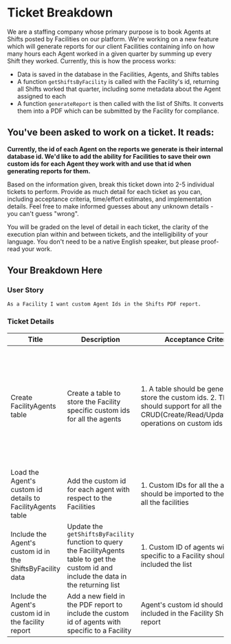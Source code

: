 # Ticket Breakdown
We are a staffing company whose primary purpose is to book Agents at Shifts posted by Facilities on our platform. We're working on a new feature which will generate reports for our client Facilities containing info on how many hours each Agent worked in a given quarter by summing up every Shift they worked. Currently, this is how the process works:

- Data is saved in the database in the Facilities, Agents, and Shifts tables
- A function `getShiftsByFacility` is called with the Facility's id, returning all Shifts worked that quarter, including some metadata about the Agent assigned to each
- A function `generateReport` is then called with the list of Shifts. It converts them into a PDF which can be submitted by the Facility for compliance.

## You've been asked to work on a ticket. It reads:

**Currently, the id of each Agent on the reports we generate is their internal database id. We'd like to add the ability for Facilities to save their own custom ids for each Agent they work with and use that id when generating reports for them.**


Based on the information given, break this ticket down into 2-5 individual tickets to perform. Provide as much detail for each ticket as you can, including acceptance criteria, time/effort estimates, and implementation details. Feel free to make informed guesses about any unknown details - you can't guess "wrong".


You will be graded on the level of detail in each ticket, the clarity of the execution plan within and between tickets, and the intelligibility of your language. You don't need to be a native English speaker, but please proof-read your work.

## Your Breakdown Here

### User Story
    As a Facility I want custom Agent Ids in the Shifts PDF report.

### Ticket Details

| Title | Description | Acceptance Criteria | Estimation | Implementation Details | Assumption |
|-------|-------------|---------------------|------------|------------------------|------------|
| Create FacilityAgents table | Create a table to store the Facility specific custom ids for all the agents | 1. A table should be generated to store the custom ids. 2. The table should support for all the CRUD(Create/Read/Update/Delete) operations on custom ids |1 Dev working day + QA + Release efforts| Schema details: ```id: integer, facility_id: integer(foreign_key to Facility table), agent_id: integer(foreign_key to Agent table), custom_id: string, created_at: timestamp, created_by: integer(foreign_key to User table), updated_at: timestamp, updated_by: integer(foreign_key to User table), deleted_at: timestamp, delelted_by: integer(foreign_key to User table)```||
| Load the Agent's custom id details to FacilityAgents table | Add the custom id for each agent with respect to the Facilities | 1. Custom IDs for all the agents should be imported to the table for all the facilities |1 - 2 Dev working day + QA + Release efforts| Create a function `importFacilityAgentsData` which accepts facility level custom ids and import the data to the table| All the Facility data are available |
| Include the Agent's custom id in the ShiftsByFacility data | Update the `getShiftsByFacility` function to query the FacilityAgents table to get the custom id and include the data in the returning list | 1. Custom ID of agents with specific to a Facility should be included the list |1 Dev Working Day + QA + Release efforts| Update the data structure to include the `agent_custom_id` attribute ||
| Include the Agent's custom id in the facility report | Add a new field in the PDF report to include the custom id of agents with specific to a Facility | Agent's custom id should be included in the Facility Shifts detail report|1 Dev Working Day + QA + Release efforts| Update the PDF constructor to include agent_custom_id details ||
